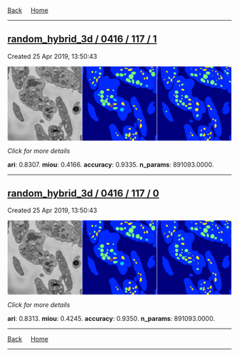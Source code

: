 
[Back](..)&nbsp;&nbsp;&nbsp;&nbsp;&nbsp;[Home](https://leapmanlab.github.io/snapshots)

---

<div class="summary"><a href="1"><h2>random_hybrid_3d / 0416 / 117 / 1</h2></a><p>Created 25 Apr 2019, 13:50:43
</p><a href="1"><img src="1/media/summary.png" align="center"></a><p>
<i>Click for more details</i>
</p></div>

**ari**: 0.8307. **miou**: 0.4166. **accuracy**: 0.9335. **n_params**: 891093.0000. 

---

<div class="summary"><a href="0"><h2>random_hybrid_3d / 0416 / 117 / 0</h2></a><p>Created 25 Apr 2019, 13:50:43
</p><a href="0"><img src="0/media/summary.png" align="center"></a><p>
<i>Click for more details</i>
</p></div>

**ari**: 0.8313. **miou**: 0.4245. **accuracy**: 0.9350. **n_params**: 891093.0000. 

---

[Back](..)&nbsp;&nbsp;&nbsp;&nbsp;&nbsp;[Home](https://leapmanlab.github.io/snapshots)

---